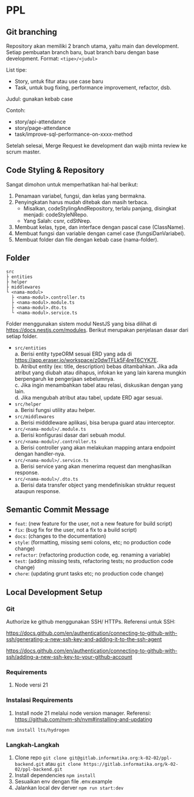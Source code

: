 # PPL

## Git branching

Repository akan memiliki 2 branch utama, yaitu main dan development.
Setiap pembuatan branch baru, buat branch baru dengan base development.
Format: `<tipe>/<judul>`

List tipe:

- Story, untuk fitur atau use case baru
- Task, untuk bug fixing, performance improvement, refactor, dsb.

Judul: gunakan kebab case

Contoh:

- story/api-attendance
- story/page-attendance
- task/improve-sql-performance-on-xxxx-method

Setelah selesai, Merge Request ke development dan wajib minta review ke scrum master.

## Code Styling & Repository

Sangat dimohon untuk memperhatikan hal-hal berikut:

1. Penamaan variabel, fungsi, dan kelas yang bermakna.
2. Penyingkatan harus mudah ditebak dan masih terbaca.
   - Misalkan, codeStylingAndRepository, terlalu panjang, disingkat menjadi: codeStyleNRepo.
   - Yang Salah: csnr, cdStNrep.
3. Membuat kelas, type, dan interface dengan pascal case (ClassName).
4. Membuat fungsi dan variable dengan camel case (fungsiDanVariabel).
5. Membuat folder dan file dengan kebab case (nama-folder).

## Folder

```
src
├ entities
├ helper
├ middlewares
└ <nama-modul>
  ├ <nama-modul>.controller.ts
  ├ <nama-modul>.module.ts
  ├ <nama-modul>.dto.ts
  └ <nama-modul>.service.ts

```

Folder menggunakan sistem modul NestJS yang bisa dilihat di https://docs.nestjs.com/modules.
Berikut merupakan penjelasan dasar dari setiap folder.

- `src/entities`  
   a. Berisi entity typeORM sesuai ERD yang ada di https://app.eraser.io/workspace/z0dwTFLk5F4reT6CYK7E.  
   b. Atribut entity (ex: title, description) bebas ditambahkan. Jika ada atribut yang diubah
  atau dihapus, infokan ke yang lain karena mungkin berpengaruh ke pengerjaan sebelumnya.  
   c. Jika ingin menambahkan tabel atau relasi, diskusikan dengan yang lain.  
   d. Jika mengubah atribut atau tabel, update ERD agar sesuai.
- `src/helper`  
   a. Berisi fungsi utility atau helper.
- `src/middlewares`  
   a. Berisi midddleware aplikasi, bisa berupa guard atau interceptor.
- `src/<nama-modul>/.module.ts`  
   a. Berisi konfigurasi dasar dari sebuah modul.
- `src/<nama-modul>/.controller.ts`  
   a. Berisi controller yang akan melakukan mapping antara endpoint dengan handler-nya.
- `src/<nama-modul>/.service.ts`  
   a. Berisi service yang akan menerima request dan menghasilkan response.
- `src/<nama-modul>/.dto.ts`  
   a. Berisi data transfer object yang mendefinisikan struktur request ataupun response.

## Semantic Commit Message

- `feat`: (new feature for the user, not a new feature for build script)
- `fix`: (bug fix for the user, not a fix to a build script)
- `docs`: (changes to the documentation)
- `style`: (formatting, missing semi colons, etc; no production code change)
- `refactor`: (refactoring production code, eg. renaming a variable)
- `test`: (adding missing tests, refactoring tests; no production code change)
- `chore`: (updating grunt tasks etc; no production code change)

## Local Development Setup

### Git

Authorize ke github menggunakan SSH/ HTTPs. Referensi untuk SSH:

https://docs.github.com/en/authentication/connecting-to-github-with-ssh/generating-a-new-ssh-key-and-adding-it-to-the-ssh-agent

https://docs.github.com/en/authentication/connecting-to-github-with-ssh/adding-a-new-ssh-key-to-your-github-account

### Requirements

1. Node versi 21

### Instalasi Requirements

1. Install node 21 melalui node version manager. Referensi: https://github.com/nvm-sh/nvm#installing-and-updating

`nvm install lts/hydrogen`

### Langkah-Langkah

1. Clone repo `git clone git@gitlab.informatika.org:k-02-02/ppl-backend.git` atau `git clone https://gitlab.informatika.org/k-02-02/ppl-backend.git`
2. Install dependencies `npm install`
3. Sesuaikan env dengan file .env.example
4. Jalankan local dev derver `npm run start:dev`
